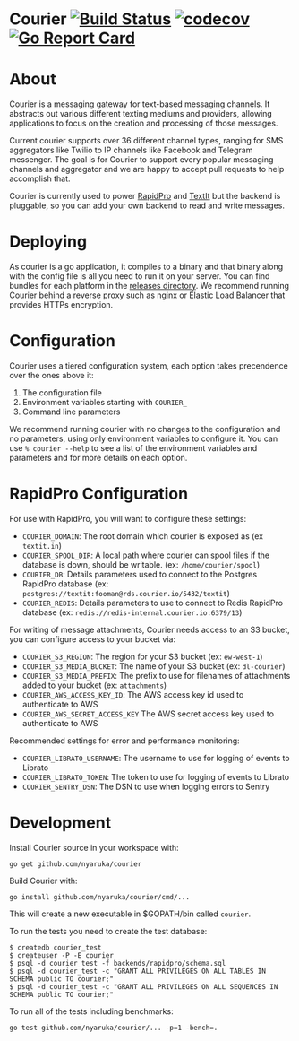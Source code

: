 # Courier [![Build Status](https://travis-ci.org/nyaruka/courier.svg?branch=master)](https://travis-ci.org/nyaruka/courier) [![codecov](https://codecov.io/gh/nyaruka/courier/branch/master/graph/badge.svg)](https://codecov.io/gh/nyaruka/courier) [![Go Report Card](https://goreportcard.com/badge/github.com/nyaruka/courier)](https://goreportcard.com/report/github.com/nyaruka/courier) 

# About

Courier is a messaging gateway for text-based messaging channels. It abstracts out various different
texting mediums and providers, allowing applications to focus on the creation and processing of those messages.

Current courier supports over 36 different channel types, ranging for SMS aggregators like Twilio to
IP channels like Facebook and Telegram messenger. The goal is for Courier to support every popular
messaging channels and aggregator and we are happy to accept pull requests to help accomplish that.

Courier is currently used to power [RapidPro](https://rapidpro.io) and [TextIt](https://textit.in)
but the backend is pluggable, so you can add your own backend to read and write messages.

# Deploying

As courier is a go application, it compiles to a binary and that binary along with the config file is all
you need to run it on your server. You can find bundles for each platform in the
[releases directory](https://github.com/nyaruka/courier/releases). We recommend running Courier
behind a reverse proxy such as nginx or Elastic Load Balancer that provides HTTPs encryption.

# Configuration

Courier uses a tiered configuration system, each option takes precendence over the ones above it:
 1. The configuration file
 2. Environment variables starting with `COURIER_` 
 3. Command line parameters

We recommend running courier with no changes to the configuration and no parameters, using only
environment variables to configure it. You can use `% courier --help` to see a list of the
environment variables and parameters and for more details on each option.

# RapidPro Configuration

For use with RapidPro, you will want to configure these settings:

 * `COURIER_DOMAIN`: The root domain which courier is exposed as (ex `textit.in`)
 * `COURIER_SPOOL_DIR`: A local path where courier can spool files if the database is down, should be writable. (ex: `/home/courier/spool`)
 * `COURIER_DB`: Details parameters used to connect to the Postgres RapidPro database (ex: `postgres://textit:fooman@rds.courier.io/5432/textit`)
 * `COURIER_REDIS`: Details parameters to use to connect to Redis RapidPro database (ex: `redis://redis-internal.courier.io:6379/13`)
 
For writing of message attachments, Courier needs access to an S3 bucket, you can configure access to your bucket via:

 * `COURIER_S3_REGION`: The region for your S3 bucket (ex: `ew-west-1`)
 * `COURIER_S3_MEDIA_BUCKET`: The name of your S3 bucket (ex: `dl-courier`)
 * `COURIER_S3_MEDIA_PREFIX`: The prefix to use for filenames of attachments added to your bucket (ex: `attachments`)
 * `COURIER_AWS_ACCESS_KEY_ID`: The AWS access key id used to authenticate to AWS
 * `COURIER_AWS_SECRET_ACCESS_KEY` The AWS secret access key used to authenticate to AWS

Recommended settings for error and performance monitoring:

 * `COURIER_LIBRATO_USERNAME`: The username to use for logging of events to Librato
 * `COURIER_LIBRATO_TOKEN`: The token to use for logging of events to Librato
 * `COURIER_SENTRY_DSN`: The DSN to use when logging errors to Sentry

# Development

Install Courier source in your workspace with:

```
go get github.com/nyaruka/courier
```

Build Courier with:

```
go install github.com/nyaruka/courier/cmd/...
```

This will create a new executable in $GOPATH/bin called `courier`. 

To run the tests you need to create the test database:

```
$ createdb courier_test
$ createuser -P -E courier
$ psql -d courier_test -f backends/rapidpro/schema.sql
$ psql -d courier_test -c "GRANT ALL PRIVILEGES ON ALL TABLES IN SCHEMA public TO courier;"
$ psql -d courier_test -c "GRANT ALL PRIVILEGES ON ALL SEQUENCES IN SCHEMA public TO courier;"
```

To run all of the tests including benchmarks:

```
go test github.com/nyaruka/courier/... -p=1 -bench=.
```
